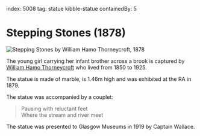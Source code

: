 index: 5008
tag: statue kibble-statue
containedBy: 5

# Stepping Stones (1878)

![Stepping Stones by William Hamo Thorneycroft, 1878](image:stepping-stones.jpg)

The young girl carrying her infant brother across a brook is captured
by [William Hamo Thorneycroft][1] who lived from 1850 to 1925.

The statue is made of marble, is 1.46m high and was exhibited at the
RA in 1879.

The statue was accompanied by a couplet:

> Pausing with reluctant feet<br/>
Where the stream and river meet

The statue was presented to Glasgow Museums in 1919 by Captain
Wallace. 

[1]: /wiki/Hamo_Thornycroft
